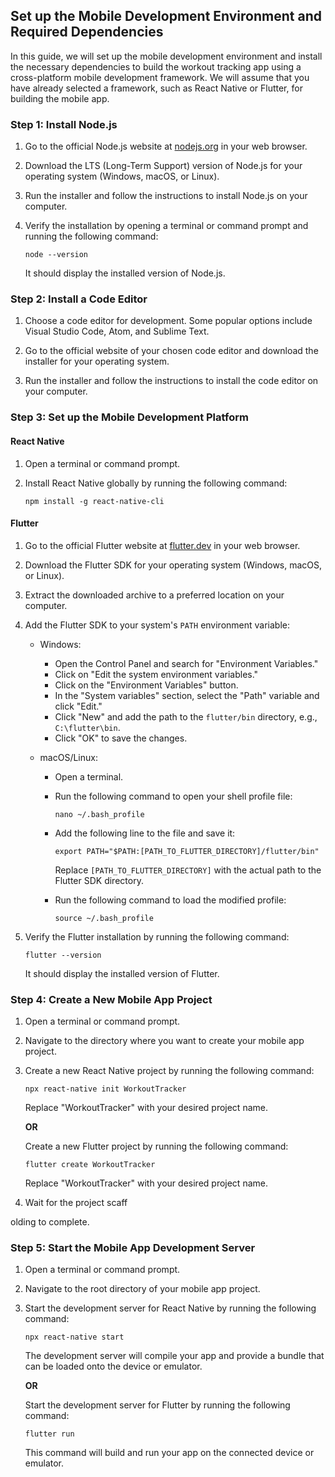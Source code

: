 ## Set up the Mobile Development Environment and Required Dependencies

In this guide, we will set up the mobile development environment and install the necessary dependencies to build the workout tracking app using a cross-platform mobile development framework. We will assume that you have already selected a framework, such as React Native or Flutter, for building the mobile app.

### Step 1: Install Node.js

1. Go to the official Node.js website at [nodejs.org](https://nodejs.org) in your web browser.

2. Download the LTS (Long-Term Support) version of Node.js for your operating system (Windows, macOS, or Linux).

3. Run the installer and follow the instructions to install Node.js on your computer.

4. Verify the installation by opening a terminal or command prompt and running the following command:

   ```shell
   node --version
   ```

   It should display the installed version of Node.js.

### Step 2: Install a Code Editor

1. Choose a code editor for development. Some popular options include Visual Studio Code, Atom, and Sublime Text.

2. Go to the official website of your chosen code editor and download the installer for your operating system.

3. Run the installer and follow the instructions to install the code editor on your computer.

### Step 3: Set up the Mobile Development Platform

#### React Native

1. Open a terminal or command prompt.

2. Install React Native globally by running the following command:

   ```shell
   npm install -g react-native-cli
   ```

#### Flutter

1. Go to the official Flutter website at [flutter.dev](https://flutter.dev) in your web browser.

2. Download the Flutter SDK for your operating system (Windows, macOS, or Linux).

3. Extract the downloaded archive to a preferred location on your computer.

4. Add the Flutter SDK to your system's `PATH` environment variable:

   - Windows:
     - Open the Control Panel and search for "Environment Variables."
     - Click on "Edit the system environment variables."
     - Click on the "Environment Variables" button.
     - In the "System variables" section, select the "Path" variable and click "Edit."
     - Click "New" and add the path to the `flutter/bin` directory, e.g., `C:\flutter\bin`.
     - Click "OK" to save the changes.

   - macOS/Linux:
     - Open a terminal.
     - Run the following command to open your shell profile file:

       ```shell
       nano ~/.bash_profile
       ```

     - Add the following line to the file and save it:

       ```shell
       export PATH="$PATH:[PATH_TO_FLUTTER_DIRECTORY]/flutter/bin"
       ```

       Replace `[PATH_TO_FLUTTER_DIRECTORY]` with the actual path to the Flutter SDK directory.

     - Run the following command to load the modified profile:

       ```shell
       source ~/.bash_profile
       ```

5. Verify the Flutter installation by running the following command:

   ```shell
   flutter --version
   ```

   It should display the installed version of Flutter.

### Step 4: Create a New Mobile App Project

1. Open a terminal or command prompt.

2. Navigate to the directory where you want to create your mobile app project.

3. Create a new React Native project by running the following command:

   ```shell
   npx react-native init WorkoutTracker
   ```

   Replace "WorkoutTracker" with your desired project name.

   **OR**

   Create a new Flutter project by running the following command:

   ```shell
   flutter create WorkoutTracker
   ```

   Replace "WorkoutTracker" with your desired project name.

4. Wait for the project scaff

olding to complete.

### Step 5: Start the Mobile App Development Server

1. Open a terminal or command prompt.

2. Navigate to the root directory of your mobile app project.

3. Start the development server for React Native by running the following command:

   ```shell
   npx react-native start
   ```

   The development server will compile your app and provide a bundle that can be loaded onto the device or emulator.

   **OR**

   Start the development server for Flutter by running the following command:

   ```shell
   flutter run
   ```

   This command will build and run your app on the connected device or emulator.
